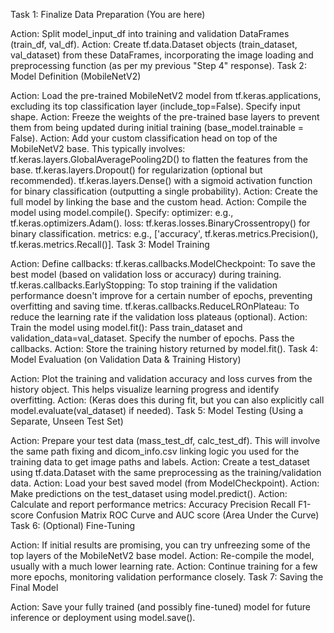 Task 1: Finalize Data Preparation (You are here)

Action: Split model_input_df into training and validation DataFrames (train_df, val_df).
Action: Create tf.data.Dataset objects (train_dataset, val_dataset) from these DataFrames, incorporating the image loading and preprocessing function (as per my previous "Step 4" response).
Task 2: Model Definition (MobileNetV2)

Action: Load the pre-trained MobileNetV2 model from tf.keras.applications, excluding its top classification layer (include_top=False). Specify input shape.
Action: Freeze the weights of the pre-trained base layers to prevent them from being updated during initial training (base_model.trainable = False).
Action: Add your custom classification head on top of the MobileNetV2 base. This typically involves:
tf.keras.layers.GlobalAveragePooling2D() to flatten the features from the base.
tf.keras.layers.Dropout() for regularization (optional but recommended).
tf.keras.layers.Dense() with a sigmoid activation function for binary classification (outputting a single probability).
Action: Create the full model by linking the base and the custom head.
Action: Compile the model using model.compile(). Specify:
optimizer: e.g., tf.keras.optimizers.Adam().
loss: tf.keras.losses.BinaryCrossentropy() for binary classification.
metrics: e.g., ['accuracy', tf.keras.metrics.Precision(), tf.keras.metrics.Recall()].
Task 3: Model Training

Action: Define callbacks:
tf.keras.callbacks.ModelCheckpoint: To save the best model (based on validation loss or accuracy) during training.
tf.keras.callbacks.EarlyStopping: To stop training if the validation performance doesn't improve for a certain number of epochs, preventing overfitting and saving time.
tf.keras.callbacks.ReduceLROnPlateau: To reduce the learning rate if the validation loss plateaus (optional).
Action: Train the model using model.fit():
Pass train_dataset and validation_data=val_dataset.
Specify the number of epochs.
Pass the callbacks.
Action: Store the training history returned by model.fit().
Task 4: Model Evaluation (on Validation Data & Training History)

Action: Plot the training and validation accuracy and loss curves from the history object. This helps visualize learning progress and identify overfitting.
Action: (Keras does this during fit, but you can also explicitly call model.evaluate(val_dataset) if needed).
Task 5: Model Testing (Using a Separate, Unseen Test Set)

Action: Prepare your test data (mass_test_df, calc_test_df). This will involve the same path fixing and dicom_info.csv linking logic you used for the training data to get image paths and labels.
Action: Create a test_dataset using tf.data.Dataset with the same preprocessing as the training/validation data.
Action: Load your best saved model (from ModelCheckpoint).
Action: Make predictions on the test_dataset using model.predict().
Action: Calculate and report performance metrics:
Accuracy
Precision
Recall
F1-score
Confusion Matrix
ROC Curve and AUC score (Area Under the Curve)
Task 6: (Optional) Fine-Tuning

Action: If initial results are promising, you can try unfreezing some of the top layers of the MobileNetV2 base model.
Action: Re-compile the model, usually with a much lower learning rate.
Action: Continue training for a few more epochs, monitoring validation performance closely.
Task 7: Saving the Final Model

Action: Save your fully trained (and possibly fine-tuned) model for future inference or deployment using model.save().
